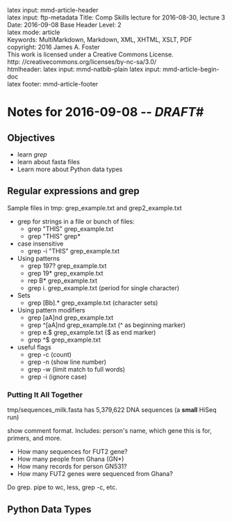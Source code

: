 latex input:	mmd-article-header  
latex input:	ftp-metadata 
Title:	Comp Skills lecture for 2016-08-30, lecture 3
Date:	2016-09-08 
Base Header Level:	2  
latex mode:	article  
Keywords:	MultiMarkdown, Markdown, XML, XHTML, XSLT, PDF   
copyright:	2016 James A. Foster  
	This work is licensed under a Creative Commons License.  
	http:	//creativecommons.org/licenses/by-nc-sa/3.0/  
htmlheader:	<script type="text/javascript" src="http://cdn.mathjax.org/mathjax/latest/MathJax.js?config=TeX-AMS-MML_HTMLorMML"></script>
latex input:	mmd-natbib-plain
latex input:	mmd-article-begin-doc  
latex footer:	mmd-article-footer  

# Notes for 2016-09-08 -- ***DRAFT***#
## Objectives
* learn *grep*
* learn about fasta files
* Learn more about Python data types
## Regular expressions and grep ##
Sample files in tmp: grep_example.txt and grep2_example.txt

* grep for strings in a file or bunch of files: 
	* grep "THIS" grep_example.txt
	* grep "THIS" grep\*
* case insensitive
	* grep -i "THIS" grep_example.txt
* Using patterns
	* grep 197? grep_example.txt
	* grep 19\* grep_example.txt
	* rep B* grep_example.txt
	* grep i. grep_example.txt (period for single character)
* Sets
	*  grep [Bb].* grep_example.txt (character sets)
*  Using pattern modifiers
	* grep [aA]nd grep_example.txt
	* grep ^[aA]nd grep_example.txt (^ as beginning marker)
	* grep e.$ grep_example.txt ($ as end marker)
	* grep ^$ grep_example.txt
* useful flags
	* grep -c (count) 
	* grep -n (show line number)
	* grep -w (limit match to full words)
	* grep -i (ignore case)

### Putting It All Together ###
tmp/sequences_milk.fasta has 5,379,622 DNA sequences (a **small** HiSeq run)

show comment format. Includes: person's name, which gene this is for, primers, and more.

* How many sequences for FUT2 gene?
* How many people from Ghana (GN*)
* How many records for person GN531?
* How many FUT2 genes were sequenced from Ghana?

Do grep. pipe to wc, less, grep -c, etc.
## Python Data Types ##


